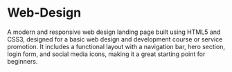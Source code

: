 # Web-Design
A modern and responsive web design landing page built using HTML5 and CSS3, designed for a basic web design and development course or service promotion. It includes a functional layout with a navigation bar, hero section, login form, and social media icons, making it a great starting point for beginners.

